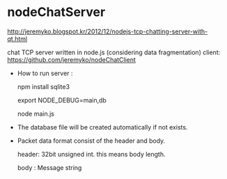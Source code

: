 nodeChatServer
==============
http://jeremyko.blogspot.kr/2012/12/nodejs-tcp-chatting-server-with-qt.html

chat TCP server written in node.js (considering data fragmentation)
client: https://github.com/jeremyko/nodeChatClient


- How to run server :

    npm install sqlite3

    export NODE_DEBUG=main,db

    node main.js

- The database file will be created automatically if not exists.

- Packet data format consist of the header and body.

  header: 32bit unsigned int. this means body length.
  
  body  : Message string


 
